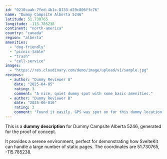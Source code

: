 ```yaml
---
id: "0210caab-7fed-4b1c-8133-d29c806ffc76"
name: "Dummy Campsite Alberta 5246"
latitude: 51.730765
longitude: -115.785238
continent: "north-america"
country: "canada"
region: "alberta"
amenities:
  - "dog-friendly"
  - "picnic-table"
  - "trash"
  - "cell-service"
images:
  - "https://res.cloudinary.com/demo/image/upload/v1/sample.jpg"
reviews:
  - author: "Dummy Reviewer A"
    date: "2025-04-05"
    rating: 3
    comment: "A nice, quiet dummy spot with some basic amenities."
  - author: "Dummy Reviewer B"
    date: "2025-06-016"
    rating: 2
    comment: "Found it easily. GPS was spot on for this dummy location."
---
```


This is a **dummy description** for Dummy Campsite Alberta 5246, generated for the proof of concept.

It provides a serene environment, perfect for demonstrating how SvelteKit can handle a large number of static pages. The coordinates are 51.730765, -115.785238.
